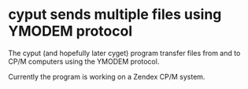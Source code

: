 # cyput sends multiple files using YMODEM protocol

The cyput (and hopefully later cyget) program
transfer files from and to CP/M computers using
the YMODEM protocol.

Currently the program is working on a Zendex
CP/M system.
